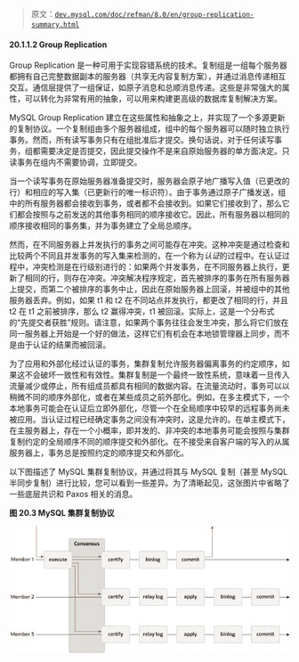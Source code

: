 > 原文：[`dev.mysql.com/doc/refman/8.0/en/group-replication-summary.html`](https://dev.mysql.com/doc/refman/8.0/en/group-replication-summary.html)

#### 20.1.1.2 Group Replication

Group Replication 是一种可用于实现容错系统的技术。复制组是一组每个服务器都拥有自己完整数据副本的服务器（共享无内容复制方案），并通过消息传递相互交互。通信层提供了一组保证，如原子消息和总顺消息传递。这些是非常强大的属性，可以转化为非常有用的抽象，可以用来构建更高级的数据库复制解决方案。

MySQL Group Replication 建立在这些属性和抽象之上，并实现了一个多源更新的复制协议。一个复制组由多个服务器组成，组中的每个服务器可以随时独立执行事务。然而，所有读写事务只有在组批准后才提交。换句话说，对于任何读写事务，组都需要决定是否提交，因此提交操作不是来自原始服务器的单方面决定。只读事务在组内不需要协调，立即提交。

当一个读写事务在原始服务器准备提交时，服务器会原子地广播写入值（已更改的行）和相应的写入集（已更新行的唯一标识符）。由于事务通过原子广播发送，组中的所有服务器都会接收到事务，或者都不会接收到。如果它们接收到了，那么它们都会按照与之前发送的其他事务相同的顺序接收它。因此，所有服务器以相同的顺序接收相同的事务集，并为事务建立了全局总顺序。

然而，在不同服务器上并发执行的事务之间可能存在冲突。这种冲突是通过检查和比较两个不同且并发事务的写入集来检测的，在一个称为*认证*的过程中。在认证过程中，冲突检测是在行级别进行的：如果两个并发事务，在不同服务器上执行，更新了相同的行，则存在冲突。冲突解决程序规定，首先被排序的事务在所有服务器上提交，而第二个被排序的事务中止，因此在原始服务器上回滚，并被组中的其他服务器丢弃。例如，如果 t1 和 t2 在不同站点并发执行，都更改了相同的行，并且 t2 在 t1 之前被排序，那么 t2 赢得冲突，t1 被回滚。实际上，这是一个分布式的“先提交者获胜”规则。请注意，如果两个事务往往会发生冲突，那么将它们放在同一服务器上开始是一个好的做法，这样它们有机会在本地锁管理器上同步，而不是由于认证的结果而被回滚。

为了应用和外部化经过认证的事务，集群复制允许服务器偏离事务的约定顺序，如果这不会破坏一致性和有效性。集群复制是一个最终一致性系统，意味着一旦传入流量减少或停止，所有组成员都具有相同的数据内容。在流量流动时，事务可以以稍微不同的顺序外部化，或者在某些成员之前外部化。例如，在多主模式下，一个本地事务可能会在认证后立即外部化，尽管一个在全局顺序中较早的远程事务尚未被应用。当认证过程已经确定事务之间没有冲突时，这是允许的。在单主模式下，在主服务器上，存在一个小概率，即并发的、非冲突的本地事务可能会按照与集群复制约定的全局顺序不同的顺序提交和外部化。在不接受来自客户端的写入的从属服务器上，事务总是按照约定的顺序提交和外部化。

以下图描述了 MySQL 集群复制协议，并通过将其与 MySQL 复制（甚至 MySQL 半同步复制）进行比较，您可以看到一些差异。为了清晰起见，这张图片中省略了一些底层共识和 Paxos 相关的消息。

**图 20.3 MySQL 集群复制协议**

![Source 1 收到的交易被执行。然后，Source 1 向复制组发送消息，该组由自身、Source 2 和 Source 3 组成。当三个成员达成共识时，它们认证交易。Source 1 然后将交易写入其二进制日志，提交它，并向客户端应用程序发送响应。Source 2 和 Source 3 将交易写入其中继日志，然后应用它，写入二进制日志，并提交它。](img/3a65753898781371911e733bef7030d0.png)
